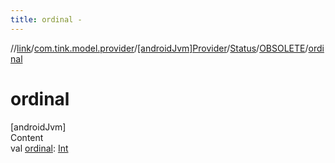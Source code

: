 ```yaml
---
title: ordinal -
---
```

//[link](../../../../index.md)/[com.tink.model.provider](../../../index.md)/[[androidJvm]Provider](../../index.md)/[Status](../index.md)/[OBSOLETE](index.md)/[ordinal](ordinal.md)



# ordinal  
[androidJvm]  
Content  
val [ordinal](ordinal.md): [Int](https://kotlinlang.org/api/latest/jvm/stdlib/kotlin/-int/index.html)  




